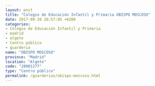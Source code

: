 ```yaml
---
layout: post
title: "Colegio de Educación Infantil y Primaria OBISPO MOSCOSO"
date: 2017-09-20 20:57:05 +0200
categories:
- Colegio de Educación Infantil y Primaria
- madrid
- algete
- Centro público
- guarderia
name: "OBISPO MOSCOSO"
province: "Madrid"
location: "Algete"
code: "28001277"
type: "Centro público"
permalink: /guarderias/obispo-moscoso.html
---
```

